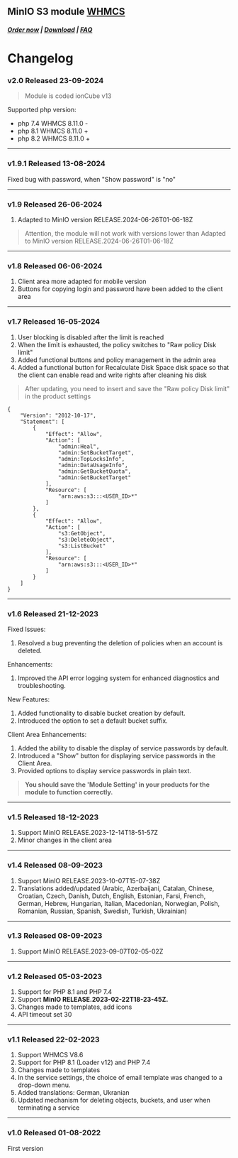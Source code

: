 ## MinIO S3 module **[WHMCS](https://puqcloud.com/link.php?id=77)**

#####  [Order now](https://puqcloud.com/index.php?rp=/store/whmcs-module-minio-s3) | [Download](https://download.puqcloud.com/WHMCS/servers/PUQ_WHMCS-MinIO-S3/) | [FAQ](https://faq.puqcloud.com/)

# Changelog

### v2.0 Released 23-09-2024
> Module is coded ionCube v13

Supported php version:
- php 7.4 WHMCS 8.11.0 -
- php 8.1 WHMCS 8.11.0 +
- php 8.2 WHMCS 8.11.0 +

- - - - - -

### v1.9.1 Released 13-08-2024
Fixed bug with password, when "Show password" is "no"

- - - - - -

### v1.9 Released 26-06-2024
1. Adapted to MinIO version RELEASE.2024-06-26T01-06-18Z
 
> Attention, the module will not work with versions lower than Adapted to MinIO version RELEASE.2024-06-26T01-06-18Z

- - - - - -

### v1.8 Released 06-06-2024

1. Client area more adapted for mobile version
2. Buttons for copying login and password have been added to the client area

- - - - - -

### v1.7 Released 16-05-2024

1. User blocking is disabled after the limit is reached
2. When the limit is exhausted, the policy switches to "Raw policy Disk limit"
3. Added functional buttons and policy management in the admin area
4. Added a functional button for Recalculate Disk Space disk space so that the client can enable read and write rights after cleaning his disk
 
> After updating, you need to insert and save the "Raw policy Disk limit" in the product settings

```
{
    "Version": "2012-10-17",
    "Statement": [
        {
            "Effect": "Allow",
            "Action": [
                "admin:Heal",
                "admin:SetBucketTarget",
                "admin:TopLocksInfo",
                "admin:DataUsageInfo",
                "admin:GetBucketQuota",
                "admin:GetBucketTarget"
            ],
            "Resource": [
                "arn:aws:s3:::<USER_ID>*"
            ]
        },
        {
            "Effect": "Allow",
            "Action": [
                "s3:GetObject",
                "s3:DeleteObject",
                "s3:ListBucket"
            ],
            "Resource": [
                "arn:aws:s3:::<USER_ID>*"
            ]
        }
    ]
}
```

- - - - - -

### v1.6 Released 21-12-2023

Fixed Issues:

1. Resolved a bug preventing the deletion of policies when an account is deleted.

Enhancements:

1. Improved the API error logging system for enhanced diagnostics and troubleshooting.

New Features:

1. Added functionality to disable bucket creation by default.
2. Introduced the option to set a default bucket suffix.

Client Area Enhancements:

1. Added the ability to disable the display of service passwords by default.
2. Introduced a "Show" button for displaying service passwords in the Client Area.
3. Provided options to display service passwords in plain text.
 
> **You should save the 'Module Setting' in your products for the module to function correctly.**

- - - - - -

### v1.5 Released 18-12-2023
1. Support MinIO RELEASE.2023-12-14T18-51-57Z
2. Minor changes in the client area

- - - - - -

### v1.4 Released 08-09-2023
1. Support MinIO RELEASE.2023-10-07T15-07-38Z
2. Translations added/updated (Arabic, Azerbaijani, Catalan, Chinese, Croatian, Czech, Danish, Dutch, English, Estonian, Farsi, French, German, Hebrew, Hungarian, Italian, Macedonian, Norwegian, Polish,  Romanian, Russian, Spanish, Swedish, Turkish, Ukrainian)

- - - - - -

### v1.3 Released 08-09-2023
1. Support MinIO RELEASE.2023-09-07T02-05-02Z

- - - - - -

### v1.2 Released 05-03-2023
 
1. Support for PHP 8.1 and PHP 7.4
2. Support **MinIO RELEASE.2023-02-22T18-23-45Z.**
3. Changes made to templates, add icons
4. API timeout set 30

- - - - - -

### v1.1 Released 22-02-2023

1. Support WHMCS V8.6
2. Support for PHP 8.1 (Loader v12) and PHP 7.4
3. Changes made to templates
4. In the service settings, the choice of email template was changed to a drop-down menu.
5. Added translations: German, Ukranian
6. Updated mechanism for deleting objects, buckets, and user when terminating a service

- - - - - -

### v1.0 Released 01-08-2022

First version
